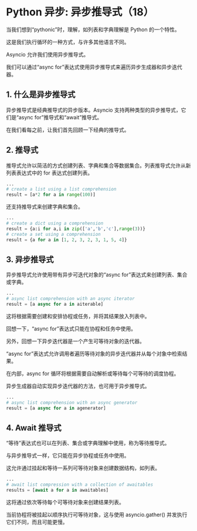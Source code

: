 # Python 异步: 异步推导式（18）

当我们想到“pythonic”时，理解，如列表和字典理解是 Python 的一个特性。

这是我们执行循环的一种方式，与许多其他语言不同。

Asyncio 允许我们使用异步推导式。

我们可以通过“async for”表达式使用异步推导式来遍历异步生成器和异步迭代器。



## 1. 什么是异步推导式

异步推导式是经典推导式的异步版本。Asyncio 支持两种类型的异步推导式，它们是“async for”推导式和“await”推导式。

在我们看每之前，让我们首先回顾一下经典的推导式。



## 2. 推导式

推导式允许以简洁的方式创建列表、字典和集合等数据集合。列表推导式允许从新列表表达式中的 for 表达式创建列表。

```python
...
# create a list using a list comprehension
result = [a*2 for a in range(100)]
```

还支持推导式来创建字典和集合。

```python
...
# create a dict using a comprehension
result = {a:i for a,i in zip(['a','b','c'],range(3))}
# create a set using a comprehension
result = {a for a in [1, 2, 3, 2, 3, 1, 5, 4]}
```



## 3. 异步推导式

异步推导式允许使用带有异步可迭代对象的“async for”表达式来创建列表、集合或字典。

```python
...
# async list comprehension with an async iterator
result = [a async for a in aiterable]
```

这将根据需要创建和安排协程或任务，并将其结果放入列表中。

回想一下，“async for”表达式只能在协程和任务中使用。

另外，回想一下异步迭代器是一个产生可等待对象的迭代器。

“async for”表达式允许调用者遍历等待对象的异步迭代器并从每个对象中检索结果。

在内部，async for 循环将根据需要自动解析或等待每个可等待的调度协程。

异步生成器自动实现异步迭代器的方法，也可用于异步推导式。

```python
...
# async list comprehension with an async generator
result = [a async for a in agenerator]
```





## 4. Await 推导式

“等待”表达式也可以在列表、集合或字典理解中使用，称为等待推导式。

与异步推导式一样，它只能在异步协程或任务中使用。

这允许通过挂起和等待一系列可等待对象来创建数据结构，如列表。

```python
...
# await list compression with a collection of awaitables
results = [await a for a in awaitables]
```

这将通过依次等待每个可等待对象来创建结果列表。

当前协程将被挂起以顺序执行可等待对象，这与使用 asyncio.gather() 并发执行它们不同，而且可能更慢。